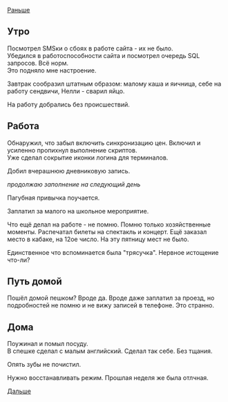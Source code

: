 [Раньше](2019.10.01.md)
## Утро
Посмотрел SMSки о сбоях в работе сайта - их не было.  
Убедился в работоспособности сайта и посмотрел очередь SQL запросов. Всё норм.  
Это подняло мне настроение.

Завтрак сообразил штатным образом: малому каша и яичница, себе на работу сендвичи, Нелли - сварил яйцо.

На работу добрались без происшествий.
## Работа
Обнаружил, что забыл включить синхронизацию цен. Включил и усиленно пропихнул выполнение скриптов.  
Уже сделал сокрытие иконки логина для терминалов.

Добил вчерашнюю дневниковую запись.

*продолжаю заполнение на следующий день*

Пагубная привычка поучается.

Заплатил за малого на школьное мероприятие.

Что ещё делал на работе - не помню. Помню только хозяйственные моменты. Распечатал билеты на спектакль и концерт. Ещё заказал место в кабаке, на 12ое число. На эту пятницу мест не было.

Единственное что вспоминается была "трясучка". Нервное истощение что-ли?
## Путь домой
Пошёл домой пешком? Вроде да. Вроде даже заплатил за проезд, но подробностей не помню и не вижу записей в телефоне. Это странно.
## Дома
Поужинал и помыл посуду.  
В спешке сделал с малым английский. Сделал так себе. Без тщания.

Опять зубы не почистил.

Нужно восстанавливать режим. Прошлая неделя же была отлчная.

[Дальше](2019.10.03.md)